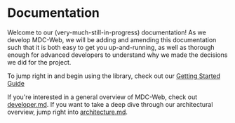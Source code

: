 <!--docs:
title: "Documentation"
layout: landing
section: docs
path: /docs/
-->

# Documentation

Welcome to our (very-much-still-in-progress) documentation! As we develop MDC-Web, we will be
adding and amending this documentation such that it is both easy to get you up-and-running, as well as
thorough enough for advanced developers to understand why we made the decisions we did for the
project.

To jump right in and begin using the library, check out our [Getting Started Guide](./getting-started.md)

If you're interested in a general overview of MDC-Web, check out [developer.md](./developer.md). If
you want to take a deep dive through our architectural overview, jump right into
[architecture.md](./architecture.md).
